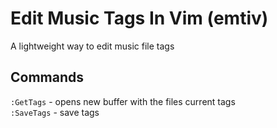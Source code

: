 # Edit Music Tags In Vim (emtiv)

A lightweight way to edit music file tags

## Commands

`:GetTags` - opens new buffer with the files current tags  
`:SaveTags` - save tags
